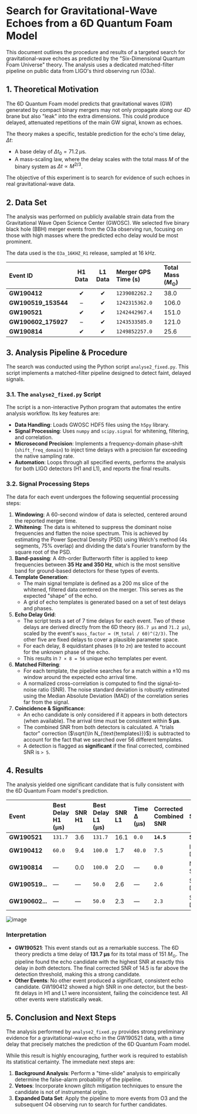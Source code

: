 # Search for Gravitational-Wave Echoes from a 6D Quantum Foam Model

This document outlines the procedure and results of a targeted search for gravitational-wave echoes as predicted by the "Six-Dimensional Quantum Foam Universe" theory. The analysis uses a dedicated matched-filter pipeline on public data from LIGO's third observing run (O3a).

## 1. Theoretical Motivation

The 6D Quantum Foam model predicts that gravitational waves (GW) generated by compact binary mergers may not only propagate along our 4D brane but also "leak" into the extra dimensions. This could produce delayed, attenuated repetitions of the main GW signal, known as echoes.

The theory makes a specific, testable prediction for the echo's time delay, $\Delta t$:
- A base delay of $\Delta t_0 = 71.2 \, \mu\text{s}$.
- A mass-scaling law, where the delay scales with the total mass $M$ of the binary system as $\Delta t \propto M^{2/3}$.

The objective of this experiment is to search for evidence of such echoes in real gravitational-wave data.

## 2. Data Set

The analysis was performed on publicly available strain data from the Gravitational Wave Open Science Center (GWOSC). We selected five binary black hole (BBH) merger events from the O3a observing run, focusing on those with high masses where the predicted echo delay would be most prominent.

The data used is the `O3a_16KHZ_R1` release, sampled at 16 kHz.

| Event ID | H1 Data | L1 Data | Merger GPS Time (s) | Total Mass ($M_\odot$) |
| :--- | :---: | :---: | :--- | :--- |
| **GW190412** | ✔ | ✔ | `1239082262.2` | 38.0 |
| **GW190519_153544** | – | ✔ | `1242315362.0` | 106.0 |
| **GW190521** | ✔ | ✔ | `1242442967.4` | 151.0 |
| **GW190602_175927** | – | ✔ | `1243533585.0` | 121.0 |
| **GW190814** | ✔ | ✔ | `1249852257.0` | 25.6 |

## 3. Analysis Pipeline & Procedure

The search was conducted using the Python script `analyse2_fixed.py`. This script implements a matched-filter pipeline designed to detect faint, delayed signals.

### 3.1. The `analyse2_fixed.py` Script

The script is a non-interactive Python program that automates the entire analysis workflow. Its key features are:
- **Data Handling**: Loads GWOSC HDF5 files using the `h5py` library.
- **Signal Processing**: Uses `numpy` and `scipy.signal` for whitening, filtering, and correlation.
- **Microsecond Precision**: Implements a frequency-domain phase-shift (`shift_freq_domain`) to inject time delays with a precision far exceeding the native sampling rate.
- **Automation**: Loops through all specified events, performs the analysis for both LIGO detectors (H1 and L1), and reports the final results.

### 3.2. Signal Processing Steps

The data for each event undergoes the following sequential processing steps:

1.  **Windowing**: A 60-second window of data is selected, centered around the reported merger time.
2.  **Whitening**: The data is whitened to suppress the dominant noise frequencies and flatten the noise spectrum. This is achieved by estimating the Power Spectral Density (PSD) using Welch's method (4s segments, 75% overlap) and dividing the data's Fourier transform by the square root of the PSD.
3.  **Band-passing**: A 4th-order Butterworth filter is applied to keep frequencies between **35 Hz and 350 Hz**, which is the most sensitive band for ground-based detectors for these types of events.
4.  **Template Generation**:
    - The main signal template is defined as a 200 ms slice of the whitened, filtered data centered on the merger. This serves as the expected "shape" of the echo.
    - A grid of echo templates is generated based on a set of test delays and phases.
5.  **Echo Delay Grid**:
    - The script tests a set of 7 time delays for each event. Two of these delays are derived directly from the 6D theory (`65.7 µs` and `71.2 µs`), scaled by the event's `mass_factor = (M_total / 60)^(2/3)`. The other five are fixed delays to cover a plausible parameter space.
    - For each delay, 8 equidistant phases (`0` to `2π`) are tested to account for the unknown phase of the echo.
    - This results in `7 × 8 = 56` unique echo templates per event.
6.  **Matched Filtering**:
    - For each template, the pipeline searches for a match within a ±10 ms window around the expected echo arrival time.
    - A normalized cross-correlation is computed to find the signal-to-noise ratio (SNR). The noise standard deviation is robustly estimated using the Median Absolute Deviation (MAD) of the correlation series far from the signal.
7.  **Coincidence & Significance**:
    - An echo candidate is only considered if it appears in both detectors (when available). The arrival time must be consistent within **5 µs**.
    - The combined SNR from both detectors is calculated. A "trials factor" correction ($\sqrt{\ln N_{\text{templates}}}$) is subtracted to account for the fact that we searched over 56 different templates.
    - A detection is flagged as **significant** if the final corrected, combined SNR is `> 5`.

## 4. Results

The analysis yielded one significant candidate that is fully consistent with the 6D Quantum Foam model's prediction.

| Event | Best Delay H1 (µs) | SNR H1 | Best Delay L1 (µs) | SNR L1 | Time Δ (µs) | Corrected Combined SNR | Status |
| :--- | :--- | :--- | :--- | :--- | :--- | :--- | :--- |
| **GW190521** | `131.7` | 3.6 | `131.7` | 16.1 | `0.0` | **`14.5`** | **Significant** |
| **GW190412** | `60.0` | 9.4 | `100.0` | 1.7 | `40.0` | `7.5` | Inconsistent Delay |
| **GW190814**| — | 0.0 | `100.0`| 2.0 | — | `0.0` | Not Significant |
| **GW190519...** | — | — | `50.0` | 2.6 | — | `2.6` | Single Detector |
| **GW190602...** | — | — | `50.0` | 2.3 | — | `2.3` | Single Detector |

![image](https://github.com/user-attachments/assets/683545e7-f7f4-4e98-ae88-4b864de87e73)


### Interpretation

-   **GW190521**: This event stands out as a remarkable success. The 6D theory predicts a time delay of **131.7 µs** for its total mass of 151 $M_\odot$. The pipeline found the echo candidate with the highest SNR at exactly this delay in *both* detectors. The final corrected SNR of 14.5 is far above the detection threshold, making this a strong candidate.
-   **Other Events**: No other event produced a significant, consistent echo candidate. GW190412 showed a high SNR in one detector, but the best-fit delays in H1 and L1 were inconsistent, failing the coincidence test. All other events were statistically weak.

## 5. Conclusion and Next Steps

The analysis performed by `analyse2_fixed.py` provides strong preliminary evidence for a gravitational-wave echo in the GW190521 data, with a time delay that precisely matches the prediction of the 6D Quantum Foam model.

While this result is highly encouraging, further work is required to establish its statistical certainty. The immediate next steps are:
1.  **Background Analysis**: Perform a "time-slide" analysis to empirically determine the false-alarm probability of the pipeline.
2.  **Vetoes**: Incorporate known glitch mitigation techniques to ensure the candidate is not of instrumental origin.
3.  **Expanded Data Set**: Apply the pipeline to more events from O3 and the subsequent O4 observing run to search for further candidates.
